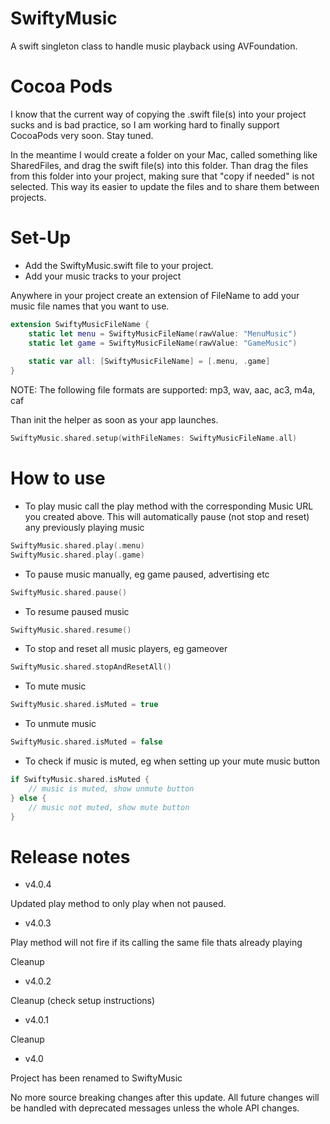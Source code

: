 # SwiftyMusic

A swift singleton class to handle music playback using AVFoundation.

# Cocoa Pods

I know that the current way of copying the .swift file(s) into your project sucks and is bad practice, so I am working hard to finally support CocoaPods very soon. Stay tuned.

In the meantime I would create a folder on your Mac, called something like SharedFiles, and drag the swift file(s) into this folder. Than drag the files from this folder into your project, making sure that "copy if needed" is not selected. This way its easier to update the files and to share them between projects.

# Set-Up

- Add the SwiftyMusic.swift file to your project.
- Add your music tracks to your project

Anywhere in your project create an extension of FileName to add your music file names that you want to use.

```swift
extension SwiftyMusicFileName {
    static let menu = SwiftyMusicFileName(rawValue: "MenuMusic")
    static let game = SwiftyMusicFileName(rawValue: "GameMusic")
    
    static var all: [SwiftyMusicFileName] = [.menu, .game]
}
```

NOTE: The following file formats are supported: mp3, wav, aac, ac3, m4a, caf

Than init the helper as soon as your app launches. 

```swift
SwiftyMusic.shared.setup(withFileNames: SwiftyMusicFileName.all)
```

# How to use

- To play music call the play method with the corresponding Music URL you created above. This will automatically pause (not stop and reset) any previously playing music
```swift
SwiftyMusic.shared.play(.menu)
SwiftyMusic.shared.play(.game)
```

- To pause music manually, eg game paused, advertising etc
```swift
SwiftyMusic.shared.pause()
```

- To resume paused music
```swift
SwiftyMusic.shared.resume()
```

- To stop and reset all music players, eg gameover
```swift
SwiftyMusic.shared.stopAndResetAll()
```

- To mute music
```swift
SwiftyMusic.shared.isMuted = true
```

- To unmute music
```swift
SwiftyMusic.shared.isMuted = false
```

- To check if music is muted, eg when setting up your mute music button
```swift
if SwiftyMusic.shared.isMuted {
    // music is muted, show unmute button
} else {
    // music not muted, show mute button
}
```

# Release notes

- v4.0.4

Updated play method to only play when not paused.

- v4.0.3

Play method will not fire if its calling the same file thats already playing

Cleanup

- v4.0.2

Cleanup (check setup instructions)

- v4.0.1

Cleanup

- v4.0

Project has been renamed to SwiftyMusic

No more source breaking changes after this update. All future changes will be handled with deprecated messages unless the whole API changes.
